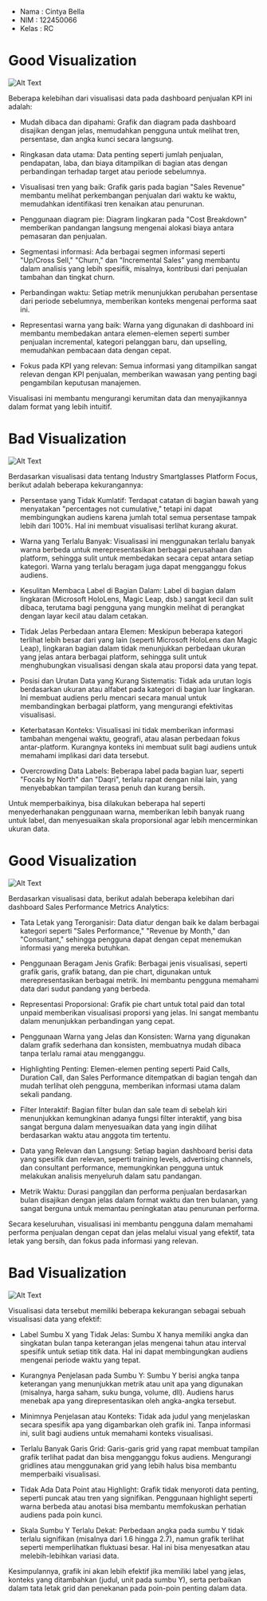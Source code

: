 - Nama  : Cintya Bella
- NIM   : 122450066
- Kelas : RC

# Good Visualization
![Alt Text](https://blogger.googleusercontent.com/img/b/R29vZ2xl/AVvXsEhdB1eLxsJBVOthlFtwbnzUPcEYozl22_Zn059YOsjztBCTvxjyn0EWkAtKDtQ1J32JI0RpDTS7s7WdwcU_lReMPYytaA63N69G1KZXI3tcFkd0Eb07KXXNlhjME_iz5WVR8STjkkhOD7ndO5CloejXU5x5VGtOUuI8-zEz-NwFOaomrvecHFm2tBe4am1Q/s1168/Dashboard-strategi.png)

Beberapa kelebihan dari visualisasi data pada dashboard penjualan KPI ini adalah:

- Mudah dibaca dan dipahami: Grafik dan diagram pada dashboard disajikan dengan jelas, memudahkan pengguna untuk melihat tren, persentase, dan angka kunci secara langsung.

- Ringkasan data utama: Data penting seperti jumlah penjualan, pendapatan, laba, dan biaya ditampilkan di bagian atas dengan perbandingan terhadap target atau periode sebelumnya.

- Visualisasi tren yang baik: Grafik garis pada bagian "Sales Revenue" membantu melihat perkembangan penjualan dari waktu ke waktu, memudahkan identifikasi tren kenaikan atau penurunan.

- Penggunaan diagram pie: Diagram lingkaran pada "Cost Breakdown" memberikan pandangan langsung mengenai alokasi biaya antara pemasaran dan penjualan.

- Segmentasi informasi: Ada berbagai segmen informasi seperti "Up/Cross Sell," "Churn," dan "Incremental Sales" yang membantu dalam analisis yang lebih spesifik, misalnya, kontribusi dari penjualan tambahan dan tingkat churn.

- Perbandingan waktu: Setiap metrik menunjukkan perubahan persentase dari periode sebelumnya, memberikan konteks mengenai performa saat ini.

- Representasi warna yang baik: Warna yang digunakan di dashboard ini membantu membedakan antara elemen-elemen seperti sumber penjualan incremental, kategori pelanggan baru, dan upselling, memudahkan pembacaan data dengan cepat.

- Fokus pada KPI yang relevan: Semua informasi yang ditampilkan sangat relevan dengan KPI penjualan, memberikan wawasan yang penting bagi pengambilan keputusan manajemen.

Visualisasi ini membantu mengurangi kerumitan data dan menyajikannya dalam format yang lebih intuitif.

# Bad Visualization
![Alt Text](https://encrypted-tbn1.gstatic.com/images?q=tbn:ANd9GcRvhle-xqE94P5EPAL8LBGpjn4IqT3PNWh_GKwcVhBSmUh-8gaV)

Berdasarkan visualisasi data tentang Industry Smartglasses Platform Focus, berikut adalah beberapa kekurangannya:

- Persentase yang Tidak Kumlatif: Terdapat catatan di bagian bawah yang menyatakan "percentages not cumulative," tetapi ini dapat membingungkan audiens karena jumlah total semua persentase tampak lebih dari 100%. Hal ini membuat visualisasi terlihat kurang akurat.

- Warna yang Terlalu Banyak: Visualisasi ini menggunakan terlalu banyak warna berbeda untuk merepresentasikan berbagai perusahaan dan platform, sehingga sulit untuk membedakan secara cepat antara setiap kategori. Warna yang terlalu beragam juga dapat mengganggu fokus audiens.

- Kesulitan Membaca Label di Bagian Dalam: Label di bagian dalam lingkaran (Microsoft HoloLens, Magic Leap, dsb.) sangat kecil dan sulit dibaca, terutama bagi pengguna yang mungkin melihat di perangkat dengan layar kecil atau dalam cetakan.

- Tidak Jelas Perbedaan antara Elemen: Meskipun beberapa kategori terlihat lebih besar dari yang lain (seperti Microsoft HoloLens dan Magic Leap), lingkaran bagian dalam tidak menunjukkan perbedaan ukuran yang jelas antara berbagai platform, sehingga sulit untuk menghubungkan visualisasi dengan skala atau proporsi data yang tepat.

- Posisi dan Urutan Data yang Kurang Sistematis: Tidak ada urutan logis berdasarkan ukuran atau alfabet pada kategori di bagian luar lingkaran. Ini membuat audiens perlu mencari secara manual untuk membandingkan berbagai platform, yang mengurangi efektivitas visualisasi.

- Keterbatasan Konteks: Visualisasi ini tidak memberikan informasi tambahan mengenai waktu, geografi, atau alasan perbedaan fokus antar-platform. Kurangnya konteks ini membuat sulit bagi audiens untuk memahami implikasi dari data tersebut.

- Overcrowding Data Labels: Beberapa label pada bagian luar, seperti "Focals by North" dan "Daqri", terlalu rapat dengan nilai lain, yang menyebabkan tampilan terasa penuh dan kurang bersih.

Untuk memperbaikinya, bisa dilakukan beberapa hal seperti menyederhanakan penggunaan warna, memberikan lebih banyak ruang untuk label, dan menyesuaikan skala proporsional agar lebih mencerminkan ukuran data.


# Good Visualization
![Alt Text](https://encrypted-tbn2.gstatic.com/images?q=tbn:ANd9GcRG_rF2nLNyv8lI37_sVPvXtwwHYH2vIP5m1xTBjJ_cgplADcI3)

Berdasarkan visualisasi data, berikut adalah beberapa kelebihan dari dashboard Sales Performance Metrics Analytics:

- Tata Letak yang Terorganisir: Data diatur dengan baik ke dalam berbagai kategori seperti "Sales Performance," "Revenue by Month," dan "Consultant," sehingga pengguna dapat dengan cepat menemukan informasi yang mereka butuhkan.

- Penggunaan Beragam Jenis Grafik: Berbagai jenis visualisasi, seperti grafik garis, grafik batang, dan pie chart, digunakan untuk merepresentasikan berbagai metrik. Ini membantu pengguna memahami data dari sudut pandang yang berbeda.

- Representasi Proporsional: Grafik pie chart untuk total paid dan total unpaid memberikan visualisasi proporsi yang jelas. Ini sangat membantu dalam menunjukkan perbandingan yang cepat.

- Penggunaan Warna yang Jelas dan Konsisten: Warna yang digunakan dalam grafik sederhana dan konsisten, membuatnya mudah dibaca tanpa terlalu ramai atau mengganggu.

- Highlighting Penting: Elemen-elemen penting seperti Paid Calls, Duration Call, dan Sales Performance ditempatkan di bagian tengah dan mudah terlihat oleh pengguna, memberikan informasi utama dalam sekali pandang.

- Filter Interaktif: Bagian filter bulan dan sale team di sebelah kiri menunjukkan kemungkinan adanya fungsi filter interaktif, yang bisa sangat berguna dalam menyesuaikan data yang ingin dilihat berdasarkan waktu atau anggota tim tertentu.

- Data yang Relevan dan Langsung: Setiap bagian dashboard berisi data yang spesifik dan relevan, seperti training levels, advertising channels, dan consultant performance, memungkinkan pengguna untuk melakukan analisis menyeluruh dalam satu pandangan.

- Metrik Waktu: Durasi panggilan dan performa penjualan berdasarkan bulan disajikan dengan jelas dalam format waktu dan tren bulanan, yang sangat berguna untuk memantau peningkatan atau penurunan performa.

Secara keseluruhan, visualisasi ini membantu pengguna dalam memahami performa penjualan dengan cepat dan jelas melalui visual yang efektif, tata letak yang bersih, dan fokus pada informasi yang relevan.

# Bad Visualization
![Alt Text](https://encrypted-tbn2.gstatic.com/images?q=tbn:ANd9GcS9QOunzQQXPSP4jImhCFrZvYWSKc9v0_AkAUwoLbe-GYxbosd_)

Visualisasi data tersebut memiliki beberapa kekurangan sebagai sebuah visualisasi data yang efektif:
- Label Sumbu X yang Tidak Jelas: Sumbu X hanya memiliki angka dan singkatan bulan tanpa keterangan jelas mengenai tahun atau interval spesifik untuk setiap titik data. Hal ini dapat membingungkan audiens mengenai periode waktu yang tepat.

- Kurangnya Penjelasan pada Sumbu Y: Sumbu Y berisi angka tanpa keterangan yang menunjukkan metrik atau unit apa yang digunakan (misalnya, harga saham, suku bunga, volume, dll). Audiens harus menebak apa yang direpresentasikan oleh angka-angka tersebut.

- Minimnya Penjelasan atau Konteks: Tidak ada judul yang menjelaskan secara spesifik apa yang digambarkan oleh grafik ini. Tanpa informasi ini, sulit bagi audiens untuk memahami konteks visualisasi.

- Terlalu Banyak Garis Grid: Garis-garis grid yang rapat membuat tampilan grafik terlihat padat dan bisa mengganggu fokus audiens. Mengurangi gridlines atau menggunakan grid yang lebih halus bisa membantu memperbaiki visualisasi.

- Tidak Ada Data Point atau Highlight: Grafik tidak menyoroti data penting, seperti puncak atau tren yang signifikan. Penggunaan highlight seperti warna berbeda atau anotasi bisa membantu memfokuskan perhatian audiens pada poin kunci.

- Skala Sumbu Y Terlalu Dekat: Perbedaan angka pada sumbu Y tidak terlalu signifikan (misalnya dari 1.6 hingga 2.7), namun grafik terlihat seperti memperlihatkan fluktuasi besar. Hal ini bisa menyesatkan atau melebih-lebihkan variasi data.

Kesimpulannya, grafik ini akan lebih efektif jika memiliki label yang jelas, konteks yang ditambahkan (judul, unit pada sumbu Y), serta perbaikan dalam tata letak grid dan penekanan pada poin-poin penting dalam data.
